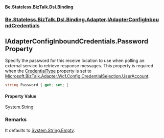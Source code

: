 #### [Be.Stateless.BizTalk.Dsl.Binding](README.md 'README')
### [Be.Stateless.BizTalk.Dsl.Binding.Adapter](Be.Stateless.BizTalk.Dsl.Binding.Adapter.md 'Be.Stateless.BizTalk.Dsl.Binding.Adapter').[IAdapterConfigInboundCredentials](IAdapterConfigInboundCredentials.md 'Be.Stateless.BizTalk.Dsl.Binding.Adapter.IAdapterConfigInboundCredentials')

## IAdapterConfigInboundCredentials.Password Property

Specify the password for this receive location to use when polling an external service to retrieve response messages.
This property is required when the [CredentialType](IAdapterConfigInboundCredentials.CredentialType.md 'Be.Stateless.BizTalk.Dsl.Binding.Adapter.IAdapterConfigInboundCredentials.CredentialType') property is set to [Microsoft.BizTalk.Adapter.Wcf.Config.CredentialSelection.UserAccount](https://docs.microsoft.com/en-us/dotnet/api/Microsoft.BizTalk.Adapter.Wcf.Config.CredentialSelection.UserAccount 'Microsoft.BizTalk.Adapter.Wcf.Config.CredentialSelection.UserAccount').

```csharp
string Password { get; set; }
```

#### Property Value
[System.String](https://docs.microsoft.com/en-us/dotnet/api/System.String 'System.String')

### Remarks
It defaults to [System.String.Empty](https://docs.microsoft.com/en-us/dotnet/api/System.String.Empty 'System.String.Empty').